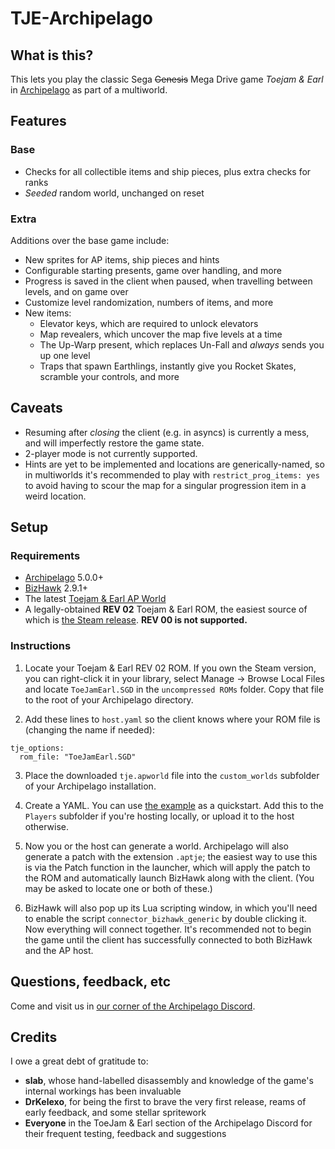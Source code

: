 # TJE-Archipelago

## What is this?

This lets you play the classic Sega ~~Genesis~~ Mega Drive game _Toejam & Earl_ in [Archipelago](https://archipelago.gg) as part of a multiworld.

## Features

### Base

- Checks for all collectible items and ship pieces, plus extra checks for ranks
- _Seeded_ random world, unchanged on reset

### Extra

Additions over the base game include:

- New sprites for AP items, ship pieces and hints
- Configurable starting presents, game over handling, and more
- Progress is saved in the client when paused, when travelling between levels, and on game over
- Customize level randomization, numbers of items, and more
- New items:
  - Elevator keys, which are required to unlock elevators
  - Map revealers, which uncover the map five levels at a time
  - The Up-Warp present, which replaces Un-Fall and _always_ sends you up one level
  - Traps that spawn Earthlings, instantly give you Rocket Skates, scramble your controls, and more

## Caveats

- Resuming after _closing_ the client (e.g. in asyncs) is currently a mess, and will imperfectly restore the game state.
- 2-player mode is not currently supported.
- Hints are yet to be implemented and locations are generically-named, so in multiworlds it's recommended to play with `restrict_prog_items: yes` to avoid having to scour the map for a singular progression item in a weird location.

## Setup

### Requirements

- [Archipelago](https://github.com/ArchipelagoMW/Archipelago/releases) 5.0.0+
- [BizHawk](https://tasvideos.org/BizHawk/ReleaseHistory) 2.9.1+
- The latest [Toejam & Earl AP World](https://github.com/IgnisUmbrae/TJE-Archipelago/releases)
- A legally-obtained **REV 02** Toejam & Earl ROM, the easiest source of which is [the Steam release](https://store.steampowered.com/app/71166/ToeJam__Earl/). **REV 00 is not supported.**

### Instructions

1. Locate your Toejam & Earl REV 02 ROM. If you own the Steam version, you can right-click it in your library, select Manage → Browse Local Files and locate `ToeJamEarl.SGD` in the `uncompressed ROMs` folder. Copy that file to the root of your Archipelago directory.

2. Add these lines to `host.yaml` so the client knows where your ROM file is (changing the name if needed):

```
tje_options:
  rom_file: "ToeJamEarl.SGD"
```

3. Place the downloaded `tje.apworld` file into the `custom_worlds` subfolder of your Archipelago installation.

4. Create a YAML. You can use [the example](https://github.com/IgnisUmbrae/TJE-Archipelago/blob/main/docs/example.yaml) as a quickstart. Add this to the `Players` subfolder if you're hosting locally, or upload it to the host otherwise.

5. Now you or the host can generate a world. Archipelago will also generate a patch with the extension `.aptje`; the easiest way to use this is via the Patch function in the launcher, which will apply the patch to the ROM and automatically launch BizHawk along with the client. (You may be asked to locate one or both of these.)

6. BizHawk will also pop up its Lua scripting window, in which you'll need to enable the script `connector_bizhawk_generic` by double clicking it. Now everything will connect together. It's recommended not to begin the game until the client has successfully connected to both BizHawk and the AP host.

## Questions, feedback, etc

Come and visit us in [our corner of the Archipelago Discord](https://discord.com/channels/731205301247803413/1204326236415856671).

## Credits

I owe a great debt of gratitude to:

- **slab**, whose hand-labelled disassembly and knowledge of the game's internal workings has been invaluable
- **DrKelexo**, for being the first to brave the very first release, reams of early feedback, and some stellar spritework
- **Everyone** in the ToeJam & Earl section of the Archipelago Discord for their frequent testing, feedback and suggestions
